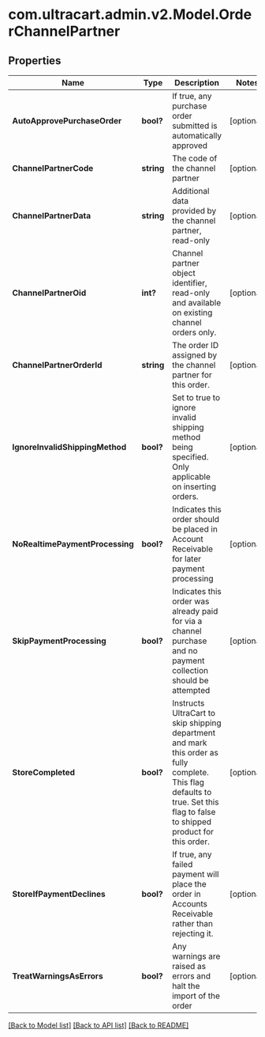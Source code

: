 # com.ultracart.admin.v2.Model.OrderChannelPartner
## Properties

Name | Type | Description | Notes
------------ | ------------- | ------------- | -------------
**AutoApprovePurchaseOrder** | **bool?** | If true, any purchase order submitted is automatically approved | [optional] 
**ChannelPartnerCode** | **string** | The code of the channel partner | [optional] 
**ChannelPartnerData** | **string** | Additional data provided by the channel partner, read-only | [optional] 
**ChannelPartnerOid** | **int?** | Channel partner object identifier, read-only and available on existing channel orders only. | [optional] 
**ChannelPartnerOrderId** | **string** | The order ID assigned by the channel partner for this order. | [optional] 
**IgnoreInvalidShippingMethod** | **bool?** | Set to true to ignore invalid shipping method being specified.  Only applicable on inserting orders. | [optional] 
**NoRealtimePaymentProcessing** | **bool?** | Indicates this order should be placed in Account Receivable for later payment processing | [optional] 
**SkipPaymentProcessing** | **bool?** | Indicates this order was already paid for via a channel purchase and no payment collection should be attempted | [optional] 
**StoreCompleted** | **bool?** | Instructs UltraCart to skip shipping department and mark this order as fully complete.  This flag defaults to true.  Set this flag to false to shipped product for this order. | [optional] 
**StoreIfPaymentDeclines** | **bool?** | If true, any failed payment will place the order in Accounts Receivable rather than rejecting it. | [optional] 
**TreatWarningsAsErrors** | **bool?** | Any warnings are raised as errors and halt the import of the order | [optional] 


[[Back to Model list]](../README.md#documentation-for-models) [[Back to API list]](../README.md#documentation-for-api-endpoints) [[Back to README]](../README.md)

